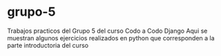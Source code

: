 # grupo-5
Trabajos practicos del Grupo 5 del curso Codo a Codo Django
Aqui se muestran algunos ejercicios realizados en python que corresponden a la parte introductoria del curso
